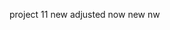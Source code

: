 project 11 new
adjusted now
new nw




<!-- ############################################
=======================================================================
site.yml freestyle
---
# - hosts: all
# - name: Include dynamic variables 
#   tasks:
#   import_playbook: ../static-assignments/common.yml 
#   include: ../dynamic-assignments/env-vars.yml
#   tags:
#     - always

# -  hosts: webservers
# - name: Webserver assignment
#   import_playbook: ../static-assignments/webservers.yml

 - name: Loadbalancers assignment
       hosts: lb
         - import_playbook: ../static-assignments/loadbalancers.yml
        when: load_balancer_is_required
======================================================================================== -->



<!-- ---
# Variable setup.
- name: Include OS-specific variables.
  include_vars: "{{ ansible_os_family }}.yml"

- name: Define nginx_user.
  set_fact:
    nginx_user: "{{ __nginx_user }}"
  when: nginx_user is not defined

# Setup/install tasks.
- include_tasks: setup-RedHat.yml
  when: ansible_os_family == 'RedHat' or ansible_os_family == 'Rocky' or ansible_os_family == 'AlmaLinux'

- include_tasks: setup-Ubuntu.yml
  when: ansible_distribution == 'Ubuntu'

- include_tasks: setup-Debian.yml
  when: ansible_os_family == 'Debian'

- include_tasks: setup-FreeBSD.yml
  when: ansible_os_family == 'FreeBSD'

- include_tasks: setup-OpenBSD.yml
  when: ansible_os_family == 'OpenBSD'

- include_tasks: setup-Archlinux.yml
  when: ansible_os_family == 'Archlinux'

# Vhost configuration.
- import_tasks: vhosts.yml

# Nginx setup.
- name: Copy nginx configuration in place.
  template:
    src: "{{ nginx_conf_template }}"
    dest: "{{ nginx_conf_file_path }}"
    owner: root
    group: "{{ root_group }}"
    mode: 0644
  notify:
    - reload nginx

- name: Ensure nginx service is running as configured.
  service:
    name: nginx
    state: "{{ nginx_service_state }}"
    enabled: "{{ nginx_service_enabled }}" -->
